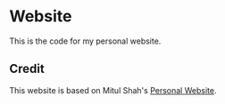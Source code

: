 # Website

This is the code for my personal website.

## Credit

This website is based on Mitul Shah's [Personal Website](https://github.com/mitul-s/mitul.ca).
